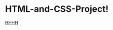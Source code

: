 # HTML-and-CSS-Project!
[HHHH](https://user-images.githubusercontent.com/68635743/180896139-bcbbde49-e02b-4dc2-874a-fb96844607a9.png)
